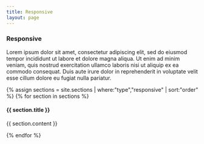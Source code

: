 ```yaml
---
title: Responsive
layout: page
---
```


### Responsive
Lorem ipsum dolor sit amet, consectetur adipiscing elit, sed do eiusmod tempor incididunt ut labore et dolore magna aliqua. Ut enim ad minim veniam, quis nostrud exercitation ullamco laboris nisi ut aliquip ex ea commodo consequat. Duis aute irure dolor in reprehenderit in voluptate velit esse cillum dolore eu fugiat nulla pariatur.

{% assign sections = site.sections | where:"type","responsive" | sort:"order" %}
{% for section in sections %}

#### {{ section.title }}
{{ section.content }}

{% endfor %}
